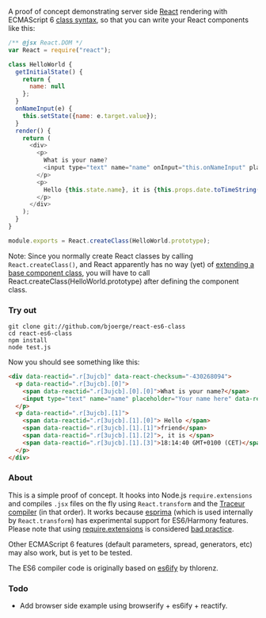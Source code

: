 A proof of concept demonstrating server side [React](http://facebook.github.io/react/) rendering with ECMAScript 6 [class syntax](http://wiki.ecmascript.org/doku.php?id=strawman:maximally_minimal_classes), so that 
you can write your React components like this:

```js
/** @jsx React.DOM */
var React = require("react");

class HelloWorld {
  getInitialState() {
    return {
      name: null
    };
  }
  onNameInput(e) {
    this.setState({name: e.target.value});
  }
  render() {
    return (
      <div>
        <p>
          What is your name?
          <input type="text" name="name" onInput="this.onNameInput" placeholder="Your name here" />
        </p>
        <p>
          Hello {this.state.name}, it is {this.props.date.toTimeString()}
        </p>
      </div>
    );
  }
}

module.exports = React.createClass(HelloWorld.prototype);
```

Note: Since you normally create React classes by calling `React.createClass()`, and React apparently has no way (yet) of [extending a base component class](https://github.com/facebook/react/issues/613), you will have to call React.createClass(HelloWorld.prototype) after defining the component class.


### Try out

    git clone git://github.com/bjoerge/react-es6-class
    cd react-es6-class
    npm install
    node test.js

Now you should see something like this:

```html
<div data-reactid=".r[3ujcb]" data-react-checksum="-430268094">
  <p data-reactid=".r[3ujcb].[0]">
    <span data-reactid=".r[3ujcb].[0].[0]">What is your name?</span>
    <input type="text" name="name" placeholder="Your name here" data-reactid=".r[3ujcb].[0].[1]">
  </p>
  <p data-reactid=".r[3ujcb].[1]">
    <span data-reactid=".r[3ujcb].[1].[0]"> Hello </span>
    <span data-reactid=".r[3ujcb].[1].[1]">friend</span>
    <span data-reactid=".r[3ujcb].[1].[2]">, it is </span>
    <span data-reactid=".r[3ujcb].[1].[3]">18:14:40 GMT+0100 (CET)</span>
  </p>
</div>
```

### About
This is a simple proof of concept. It hooks into Node.js `require.extensions` and compiles `.jsx` files on the fly using `React.transform` and the [Traceur compiler](https://github.com/google/traceur-compiler) (in that order). It works because [esprima](https://github.com/ariya/esprima) (which is used internally by `React.transform`) has experimental support for ES6/Harmony features. Please note that using [require.extensions](http://nodejs.org/api/globals.html#globals_require_extensions) is considered [bad practice](https://github.com/joyent/node/pull/5376).

Other ECMAScript 6 features (default parameters, spread, generators, etc) may also work, but is yet to be tested.

The ES6 compiler code is originally based on [es6ify](http://thlorenz.github.io/es6ify/) by thlorenz.

### Todo
- Add browser side example using browserify + es6ify + reactify.
